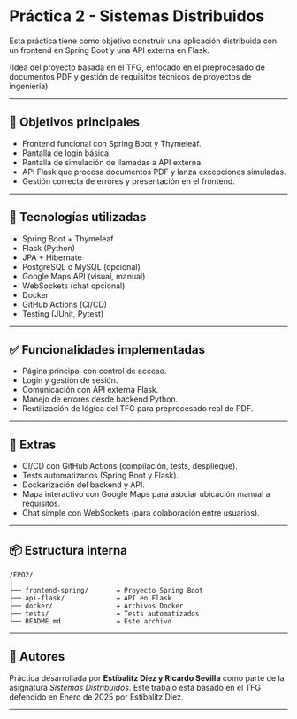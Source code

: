# Práctica 2 - Sistemas Distribuidos

Esta práctica tiene como objetivo construir una aplicación distribuida con un frontend en Spring Boot y una API externa en Flask. 

(Idea del proyecto basada en el TFG, enfocado en el preprocesado de documentos PDF y gestión de requisitos técnicos de proyectos de ingeniería).

---

## 🎯 Objetivos principales

- Frontend funcional con Spring Boot y Thymeleaf.
- Pantalla de login básica.
- Pantalla de simulación de llamadas a API externa.
- API Flask que procesa documentos PDF y lanza excepciones simuladas.
- Gestión correcta de errores y presentación en el frontend.

---

## 🧰 Tecnologías utilizadas

- Spring Boot + Thymeleaf
- Flask (Python)
- JPA + Hibernate
- PostgreSQL o MySQL (opcional)
- Google Maps API (visual, manual)
- WebSockets (chat opcional)
- Docker
- GitHub Actions (CI/CD)
- Testing (JUnit, Pytest)

---

## ✅ Funcionalidades implementadas

- Página principal con control de acceso.
- Login y gestión de sesión.
- Comunicación con API externa Flask.
- Manejo de errores desde backend Python.
- Reutilización de lógica del TFG para preprocesado real de PDF.

---

## 🌟 Extras 

- CI/CD con GitHub Actions (compilación, tests, despliegue).
- Tests automatizados (Spring Boot y Flask).
- Dockerización del backend y API.
- Mapa interactivo con Google Maps para asociar ubicación manual a requisitos.
- Chat simple con WebSockets (para colaboración entre usuarios).

---

## 📦 Estructura interna

```
/EPO2/
│
├── frontend-spring/       → Proyecto Spring Boot
├── api-flask/             → API en Flask
├── docker/                → Archivos Docker
├── tests/                 → Tests automatizados
└── README.md              → Este archivo
```

---

## 🧠 Autores

Práctica desarrollada por **Estíbalitz Díez y Ricardo Sevilla** como parte de la asignatura *Sistemas Distribuidos*. Este trabajo está basado en el TFG defendido en Enero de 2025 por Estíbalitz Díez.

---
